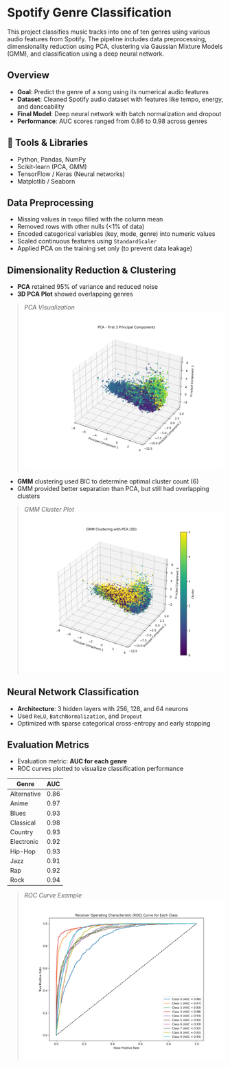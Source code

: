 # Spotify Genre Classification
This project classifies music tracks into one of ten genres using various audio features from Spotify. The pipeline includes data preprocessing, dimensionality reduction using PCA, clustering via Gaussian Mixture Models (GMM), and classification using a deep neural network.

## Overview
- **Goal**: Predict the genre of a song using its numerical audio features
- **Dataset**: Cleaned Spotify audio dataset with features like tempo, energy, and danceability
- **Final Model**: Deep neural network with batch normalization and dropout
- **Performance**: AUC scores ranged from 0.86 to 0.98 across genres

## 🔧 Tools & Libraries
- Python, Pandas, NumPy
- Scikit-learn (PCA, GMM)
- TensorFlow / Keras (Neural networks)
- Matplotlib / Seaborn

## Data Preprocessing
- Missing values in `tempo` filled with the column mean
- Removed rows with other nulls (<1% of data)
- Encoded categorical variables (key, mode, genre) into numeric values
- Scaled continuous features using `StandardScaler`
- Applied PCA on the training set only (to prevent data leakage)

## Dimensionality Reduction & Clustering
- **PCA** retained 95% of variance and reduced noise
- **3D PCA Plot** showed overlapping genres

> *PCA Visualization*  
> ![PCA Plot](images/pca_plot.png)

- **GMM** clustering used BIC to determine optimal cluster count (6)
- GMM provided better separation than PCA, but still had overlapping clusters

> *GMM Cluster Plot*  
> ![GMM Plot](images/gmm_plot.png)

## Neural Network Classification
- **Architecture**: 3 hidden layers with 256, 128, and 64 neurons
- Used `ReLU`, `BatchNormalization`, and `Dropout`
- Optimized with sparse categorical cross-entropy and early stopping


## Evaluation Metrics
- Evaluation metric: **AUC for each genre**
- ROC curves plotted to visualize classification performance

| Genre        | AUC  |
|--------------|------|
| Alternative  | 0.86 |
| Anime        | 0.97 |
| Blues        | 0.93 |
| Classical    | 0.98 |
| Country      | 0.93 |
| Electronic   | 0.92 |
| Hip-Hop      | 0.93 |
| Jazz         | 0.91 |
| Rap          | 0.92 |
| Rock         | 0.94 |

> *ROC Curve Example*  
> ![ROC Curve](images/roc_curve.png)

